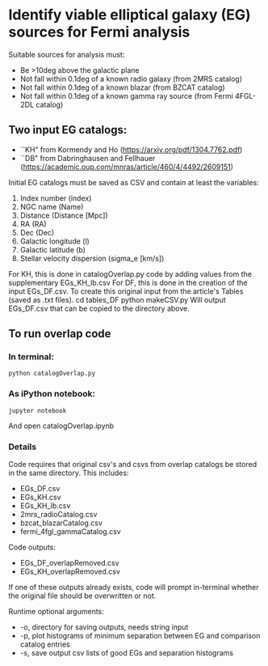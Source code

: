 # Identify viable elliptical galaxy (EG) sources for Fermi analysis

Suitable sources for analysis must:
- Be >10deg above the galactic plane
- Not fall within 0.1deg of a known radio galaxy (from 2MRS catalog)
- Not fall within 0.1deg of a known blazar (from BZCAT catalog)
- Not fall within 0.1deg of a known gamma ray source (from Fermi 4FGL-2DL catalog)

## Two input EG catalogs:
- ``KH" from Kormendy and Ho (<https://arxiv.org/pdf/1304.7762.pdf>)
- ``DB" from Dabringhausen and Fellhauer (<https://academic.oup.com/mnras/article/460/4/4492/2609151>)

Initial EG catalogs must be saved as CSV and contain at least the variables:
1. Index number (index)
2. NGC name (Name)
3. Distance (Distance [Mpc])
4. RA (RA)
5. Dec (Dec)
6. Galactic longitude (l)
7. Galactic latitude (b)
8. Stellar velocity dispersion (sigma_e [km/s])

For KH, this is done in catalogOverlap.py code by adding values from the supplementary EGs_KH_lb.csv 
For DF, this is done in the creation of the input EGs_DF.csv. To create this original input from the article's Tables (saved as .txt files).
	cd tables_DF
	python makeCSV.py
Will output EGs_DF.csv that can be copied to the directory above.

## To run overlap code 

### In terminal:
	python catalogOverlap.py
	
### As iPython notebook:
	jupyter notebook
And open catalogOverlap.ipynb

### Details
Code requires that original csv's and csvs from overlap catalogs be stored in the same directory. This includes:
- EGs_DF.csv
- EGs_KH.csv
- EGs_KH_lb.csv
- 2mrs_radioCatalog.csv
- bzcat_blazarCatalog.csv
- fermi_4fgl_gammaCatalog.csv

Code outputs:
- EGs_DF_overlapRemoved.csv
- EGs_KH_overlapRemoved.csv

If one of these outputs already exists, code will prompt in-terminal whether the original file should be overwritten or not.

Runtime optional arguments:
- -o, directory for saving outputs, needs string input
- -p, plot histograms of minimum separation between EG and comparison catalog entries
- -s, save output csv lists of good EGs and separation histograms 